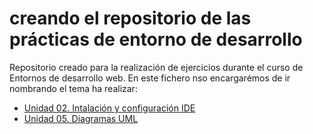 # creando el repositorio de las prácticas de entorno de desarrollo

Repositorio creado para la realización de ejercicios durante el curso de Entornos de desarrollo web.
En este fichero nso encargarémos de ir nombrando el tema ha realizar:

* [Unidad 02. Intalación y configuración IDE](https://github.com/alemolamg/EntornosDesarrollo1DAW/tree/master/Unidad02)
* [Unidad 05. Diagramas UML](https://github.com/alemolamg/EntornosDesarrollo1DAW/tree/master/Unidad05)
